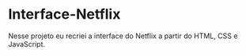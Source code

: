 # Interface-Netflix
Nesse projeto eu recriei a interface do Netflix a partir do HTML, CSS e JavaScript.
